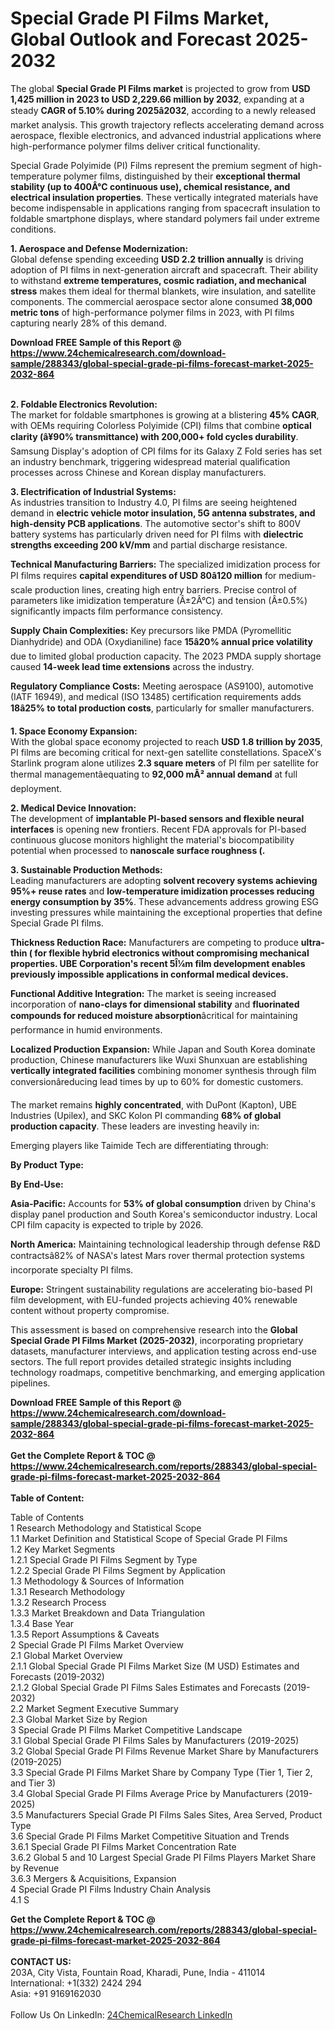 <h1>Special Grade PI Films Market, Global Outlook and Forecast 2025-2032</h1><p>The global <strong>Special Grade PI Films market</strong> is projected to grow from <strong>USD 1,425 million in 2023 to USD 2,229.66 million by 2032</strong>, expanding at a steady <strong>CAGR of 5.10% during 2025â2032</strong>, according to a newly released market analysis. This growth trajectory reflects accelerating demand across aerospace, flexible electronics, and advanced industrial applications where high-performance polymer films deliver critical functionality.</p><p>Special Grade Polyimide (PI) Films represent the premium segment of high-temperature polymer films, distinguished by their <strong>exceptional thermal stability (up to 400Â°C continuous use), chemical resistance, and electrical insulation properties</strong>. These vertically integrated materials have become indispensable in applications ranging from spacecraft insulation to foldable smartphone displays, where standard polymers fail under extreme conditions.</p><p><strong>1. Aerospace and Defense Modernization:</strong><br>
Global defense spending exceeding <strong>USD 2.2 trillion annually</strong> is driving adoption of PI films in next-generation aircraft and spacecraft. Their ability to withstand <strong>extreme temperatures, cosmic radiation, and mechanical stress</strong> makes them ideal for thermal blankets, wire insulation, and satellite components. The commercial aerospace sector alone consumed <strong>38,000 metric tons</strong> of high-performance polymer films in 2023, with PI films capturing nearly 28% of this demand.</p><div><b>Download FREE Sample of this Report @ 
            <a href="https://www.24chemicalresearch.com/download-sample/288343/global-special-grade-pi-films-forecast-market-2025-2032-864">
            https://www.24chemicalresearch.com/download-sample/288343/global-special-grade-pi-films-forecast-market-2025-2032-864</a></b></div><br><p><strong>2. Foldable Electronics Revolution:</strong><br>
The market for foldable smartphones is growing at a blistering <strong>45% CAGR</strong>, with OEMs requiring Colorless Polyimide (CPI) films that combine <strong>optical clarity (â¥90% transmittance) with 200,000+ fold cycles durability</strong>. Samsung Display's adoption of CPI films for its Galaxy Z Fold series has set an industry benchmark, triggering widespread material qualification processes across Chinese and Korean display manufacturers.</p><p><strong>3. Electrification of Industrial Systems:</strong><br>
As industries transition to Industry 4.0, PI films are seeing heightened demand in <strong>electric vehicle motor insulation, 5G antenna substrates, and high-density PCB applications</strong>. The automotive sector's shift to 800V battery systems has particularly driven need for PI films with <strong>dielectric strengths exceeding 200 kV/mm</strong> and partial discharge resistance.</p><p><strong>Technical Manufacturing Barriers:</strong> The specialized imidization process for PI films requires <strong>capital expenditures of USD 80â120 million</strong> for medium-scale production lines, creating high entry barriers. Precise control of parameters like imidization temperature (Â±2Â°C) and tension (Â±0.5%) significantly impacts film performance consistency.</p><p><strong>Supply Chain Complexities:</strong> Key precursors like PMDA (Pyromellitic Dianhydride) and ODA (Oxydianiline) face <strong>15â20% annual price volatility</strong> due to limited global production capacity. The 2023 PMDA supply shortage caused <strong>14-week lead time extensions</strong> across the industry.</p><p><strong>Regulatory Compliance Costs:</strong> Meeting aerospace (AS9100), automotive (IATF 16949), and medical (ISO 13485) certification requirements adds <strong>18â25% to total production costs</strong>, particularly for smaller manufacturers.</p><p><strong>1. Space Economy Expansion:</strong><br>
With the global space economy projected to reach <strong>USD 1.8 trillion by 2035</strong>, PI films are becoming critical for next-gen satellite constellations. SpaceX's Starlink program alone utilizes <strong>2.3 square meters</strong> of PI film per satellite for thermal managementâequating to <strong>92,000 mÂ² annual demand</strong> at full deployment.</p><p><strong>2. Medical Device Innovation:</strong><br>
The development of <strong>implantable PI-based sensors and flexible neural interfaces</strong> is opening new frontiers. Recent FDA approvals for PI-based continuous glucose monitors highlight the material's biocompatibility potential when processed to <strong>nanoscale surface roughness (.</strong></p><p><strong>3. Sustainable Production Methods:</strong><br>
Leading manufacturers are adopting <strong>solvent recovery systems achieving 95%+ reuse rates</strong> and <strong>low-temperature imidization processes reducing energy consumption by 35%</strong>. These advancements address growing ESG investing pressures while maintaining the exceptional properties that define Special Grade PI films.</p><p><strong>Thickness Reduction Race:</strong> Manufacturers are competing to produce <strong>ultra-thin ( for flexible hybrid electronics without compromising mechanical properties. UBE Corporation's recent 5Î¼m film development enables previously impossible applications in conformal medical devices.</strong></p><p><strong>Functional Additive Integration:</strong> The market is seeing increased incorporation of <strong>nano-clays for dimensional stability</strong> and <strong>fluorinated compounds for reduced moisture absorption</strong>âcritical for maintaining performance in humid environments.</p><p><strong>Localized Production Expansion:</strong> While Japan and South Korea dominate production, Chinese manufacturers like Wuxi Shunxuan are establishing <strong>vertically integrated facilities</strong> combining monomer synthesis through film conversionâreducing lead times by up to 60% for domestic customers.</p><p>The market remains <strong>highly concentrated</strong>, with DuPont (Kapton), UBE Industries (Upilex), and SKC Kolon PI commanding <strong>68% of global production capacity</strong>. These leaders are investing heavily in:

</p><p>Emerging players like Taimide Tech are differentiating through:
</p><p><strong>By Product Type:</strong></p><p><strong>By End-Use:</strong></p><p><strong>Asia-Pacific:</strong> Accounts for <strong>53% of global consumption</strong> driven by China's display panel production and South Korea's semiconductor industry. Local CPI film capacity is expected to triple by 2026.</p><p><strong>North America:</strong> Maintaining technological leadership through defense R&amp;D contractsâ82% of NASA's latest Mars rover thermal protection systems incorporate specialty PI films.</p><p><strong>Europe:</strong> Stringent sustainability regulations are accelerating bio-based PI film development, with EU-funded projects achieving 40% renewable content without property compromise.</p><p>This assessment is based on comprehensive research into the <strong>Global Special Grade PI Films Market (2025-2032)</strong>, incorporating proprietary datasets, manufacturer interviews, and application testing across end-use sectors. The full report provides detailed strategic insights including technology roadmaps, competitive benchmarking, and emerging application pipelines.</p><div><b>Download FREE Sample of this Report @ 
            <a href="https://www.24chemicalresearch.com/download-sample/288343/global-special-grade-pi-films-forecast-market-2025-2032-864">
            https://www.24chemicalresearch.com/download-sample/288343/global-special-grade-pi-films-forecast-market-2025-2032-864</a></b></div><br><div><b>Get the Complete Report & TOC @ 
            <a href="https://www.24chemicalresearch.com/reports/288343/global-special-grade-pi-films-forecast-market-2025-2032-864">
            https://www.24chemicalresearch.com/reports/288343/global-special-grade-pi-films-forecast-market-2025-2032-864</a></b></div><br>
            <b>Table of Content:</b><p>Table of Contents<br />
1 Research Methodology and Statistical Scope<br />
1.1 Market Definition and Statistical Scope of Special Grade PI Films<br />
1.2 Key Market Segments<br />
1.2.1 Special Grade PI Films Segment by Type<br />
1.2.2 Special Grade PI Films Segment by Application<br />
1.3 Methodology & Sources of Information<br />
1.3.1 Research Methodology<br />
1.3.2 Research Process<br />
1.3.3 Market Breakdown and Data Triangulation<br />
1.3.4 Base Year<br />
1.3.5 Report Assumptions & Caveats<br />
2 Special Grade PI Films Market Overview<br />
2.1 Global Market Overview<br />
2.1.1 Global Special Grade PI Films Market Size (M USD) Estimates and Forecasts (2019-2032)<br />
2.1.2 Global Special Grade PI Films Sales Estimates and Forecasts (2019-2032)<br />
2.2 Market Segment Executive Summary<br />
2.3 Global Market Size by Region<br />
3 Special Grade PI Films Market Competitive Landscape<br />
3.1 Global Special Grade PI Films Sales by Manufacturers (2019-2025)<br />
3.2 Global Special Grade PI Films Revenue Market Share by Manufacturers (2019-2025)<br />
3.3 Special Grade PI Films Market Share by Company Type (Tier 1, Tier 2, and Tier 3)<br />
3.4 Global Special Grade PI Films Average Price by Manufacturers (2019-2025)<br />
3.5 Manufacturers Special Grade PI Films Sales Sites, Area Served, Product Type<br />
3.6 Special Grade PI Films Market Competitive Situation and Trends<br />
3.6.1 Special Grade PI Films Market Concentration Rate<br />
3.6.2 Global 5 and 10 Largest Special Grade PI Films Players Market Share by Revenue<br />
3.6.3 Mergers & Acquisitions, Expansion<br />
4 Special Grade PI Films Industry Chain Analysis<br />
4.1 S</p><div><b>Get the Complete Report & TOC @ 
            <a href="https://www.24chemicalresearch.com/reports/288343/global-special-grade-pi-films-forecast-market-2025-2032-864">
            https://www.24chemicalresearch.com/reports/288343/global-special-grade-pi-films-forecast-market-2025-2032-864</a></b></div><br><b>CONTACT US:</b><br>
            203A, City Vista, Fountain Road, Kharadi, Pune, India - 411014<br>
            International: +1(332) 2424 294<br>
            Asia: +91 9169162030 <br><br>
            Follow Us On LinkedIn: <a href="https://www.linkedin.com/company/24chemicalresearch/">24ChemicalResearch LinkedIn</a>
